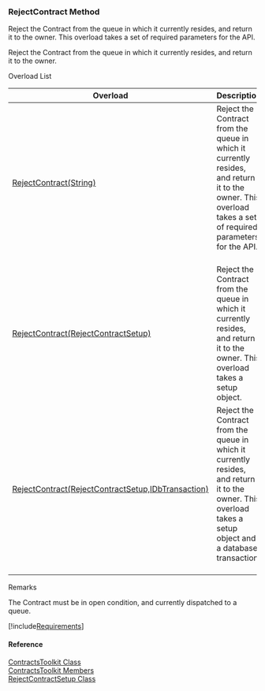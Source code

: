 ﻿### RejectContract Method

Reject the Contract from the queue in which it currently resides, and return it to the owner. This overload takes a set of required parameters for the API.

Reject the Contract from the queue in which it currently resides, and return it to the owner.

Overload List

| Overload | Description |
| --- | --- |
| [RejectContract(String)](FChoice.Toolkits.Clarify~FChoice.Toolkits.Clarify.Contracts.ContractsToolkit~RejectContract(String).md) | Reject the Contract from the queue in which it currently resides, and return it to the owner. This overload takes a set of required parameters for the API.   |
| [RejectContract(RejectContractSetup)](FChoice.Toolkits.Clarify~FChoice.Toolkits.Clarify.Contracts.ContractsToolkit~RejectContract(RejectContractSetup).md) | Reject the Contract from the queue in which it currently resides, and return it to the owner. This overload takes a setup object.   |
| [RejectContract(RejectContractSetup,IDbTransaction)](FChoice.Toolkits.Clarify~FChoice.Toolkits.Clarify.Contracts.ContractsToolkit~RejectContract(RejectContractSetup,IDbTransaction).md) | Reject the Contract from the queue in which it currently resides, and return it to the owner. This overload takes a setup object and a database transaction.   |

Remarks

The Contract must be in open condition, and currently dispatched to a queue.

[!include[Requirements](../partials/requirements.md)]



#### Reference

[ContractsToolkit Class](FChoice.Toolkits.Clarify~FChoice.Toolkits.Clarify.Contracts.ContractsToolkit.md)  
[ContractsToolkit Members](FChoice.Toolkits.Clarify~FChoice.Toolkits.Clarify.Contracts.ContractsToolkit_members.md)  
[RejectContractSetup Class](FChoice.Toolkits.Clarify~FChoice.Toolkits.Clarify.Contracts.RejectContractSetup.md)